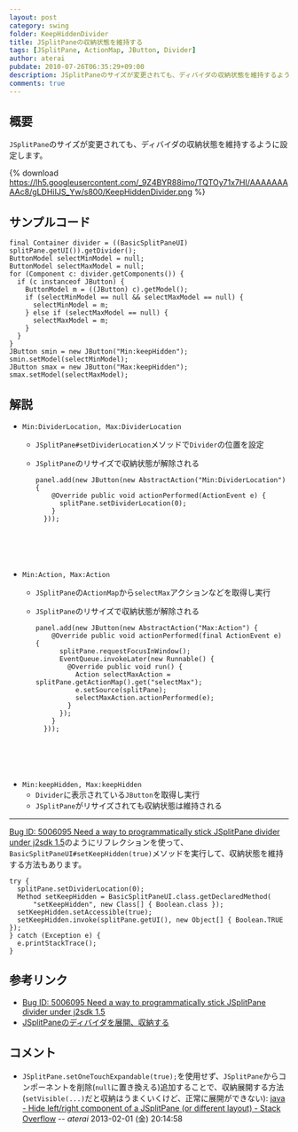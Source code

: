 ```yaml
---
layout: post
category: swing
folder: KeepHiddenDivider
title: JSplitPaneの収納状態を維持する
tags: [JSplitPane, ActionMap, JButton, Divider]
author: aterai
pubdate: 2010-07-26T06:35:29+09:00
description: JSplitPaneのサイズが変更されても、ディバイダの収納状態を維持するように設定します。
comments: true
---
```

## 概要
`JSplitPane`のサイズが変更されても、ディバイダの収納状態を維持するように設定します。

{% download https://lh5.googleusercontent.com/_9Z4BYR88imo/TQTOy71x7HI/AAAAAAAAAc8/gLDHiIJS_Yw/s800/KeepHiddenDivider.png %}

## サンプルコード
<pre class="prettyprint"><code>final Container divider = ((BasicSplitPaneUI) splitPane.getUI()).getDivider();
ButtonModel selectMinModel = null;
ButtonModel selectMaxModel = null;
for (Component c: divider.getComponents()) {
  if (c instanceof JButton) {
    ButtonModel m = ((JButton) c).getModel();
    if (selectMinModel == null &amp;&amp; selectMaxModel == null) {
      selectMinModel = m;
    } else if (selectMaxModel == null) {
      selectMaxModel = m;
    }
  }
}
JButton smin = new JButton("Min:keepHidden");
smin.setModel(selectMinModel);
JButton smax = new JButton("Max:keepHidden");
smax.setModel(selectMaxModel);
</code></pre>

## 解説
- `Min:DividerLocation, Max:DividerLocation`
    - `JSplitPane#setDividerLocation`メソッドで`Divider`の位置を設定
    - `JSplitPane`のリサイズで収納状態が解除される
        
        <pre class="prettyprint"><code>panel.add(new JButton(new AbstractAction("Min:DividerLocation") {
          @Override public void actionPerformed(ActionEvent e) {
            splitPane.setDividerLocation(0);
          }
        }));
</code></pre>
- `Min:Action, Max:Action`
    - `JSplitPane`の`ActionMap`から`selectMax`アクションなどを取得し実行
    - `JSplitPane`のリサイズで収納状態が解除される
        
        <pre class="prettyprint"><code>panel.add(new JButton(new AbstractAction("Max:Action") {
          @Override public void actionPerformed(final ActionEvent e) {
            splitPane.requestFocusInWindow();
            EventQueue.invokeLater(new Runnable() {
              @Override public void run() {
                Action selectMaxAction = splitPane.getActionMap().get("selectMax");
                e.setSource(splitPane);
                selectMaxAction.actionPerformed(e);
              }
            });
          }
        }));
</code></pre>
- `Min:keepHidden, Max:keepHidden`
    - `Divider`に表示されている`JButton`を取得し実行
    - `JSplitPane`がリサイズされても収納状態は維持される

<!-- dummy comment line for breaking list -->

- - - -
[Bug ID: 5006095 Need a way to programmatically stick JSplitPane divider under j2sdk 1.5](http://bugs.java.com/bugdatabase/view_bug.do?bug_id=5006095)のようにリフレクションを使って、`BasicSplitPaneUI#setKeepHidden(true)`メソッドを実行して、収納状態を維持する方法もあります。

<pre class="prettyprint"><code>try {
  splitPane.setDividerLocation(0);
  Method setKeepHidden = BasicSplitPaneUI.class.getDeclaredMethod(
      "setKeepHidden", new Class[] { Boolean.class });
  setKeepHidden.setAccessible(true);
  setKeepHidden.invoke(splitPane.getUI(), new Object[] { Boolean.TRUE });
} catch (Exception e) {
  e.printStackTrace();
}
</code></pre>

## 参考リンク
- [Bug ID: 5006095 Need a way to programmatically stick JSplitPane divider under j2sdk 1.5](http://bugs.java.com/bugdatabase/view_bug.do?bug_id=5006095)
- [JSplitPaneのディバイダを展開、収納する](http://ateraimemo.com/Swing/OneTouchExpandable.html)

<!-- dummy comment line for breaking list -->

## コメント
- `JSplitPane.setOneTouchExpandable(true);`を使用せず、`JSplitPane`からコンポーネントを削除(`null`に置き換える)追加することで、収納展開する方法(`setVisible(...)`だと収納はうまくいくけど、正常に展開ができない):  [java - Hide left/right component of a JSplitPane (or different layout) - Stack Overflow](http://stackoverflow.com/questions/14644362/hide-left-right-component-of-a-jsplitpane-or-different-layout) -- *aterai* 2013-02-01 (金) 20:14:58

<!-- dummy comment line for breaking list -->

